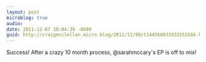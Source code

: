 ```yaml
---
layout: post
microblog: true
audio: 
date: 2011-12-07 18:04:39 -0600
guid: http://craigmcclellan.micro.blog/2011/12/08/t144568031933251584.html
---
```

Success! After a crazy 10 month process, @sarahmccary's EP is off to mix!
